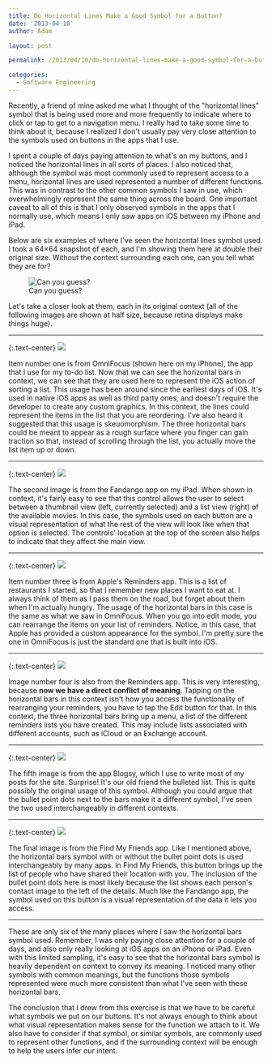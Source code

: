 ```yaml
---
title: Do Horizontal Lines Make a Good Symbol for a Button?
date: '2013-04-10'
author: Adam

layout: post

permalink: /2013/04/10/do-horizontal-lines-make-a-good-symbol-for-a-button/

categories:
  - Software Engineering
---
```

Recently, a friend of mine asked me what I thought of the "horizontal lines"
symbol that is being used more and more frequently to indicate where to click or
tap to get to a navigation menu. I really had to take some time to think about
it, because I realized I don't usually pay very close attention to the symbols
used on buttons in the apps that I use.

I spent a couple of days paying attention to what's on my buttons, and I noticed
the horizontal lines in all sorts of places. I also noticed that, although the
symbol was most commonly used to represent access to a menu, horizontal lines
are used represented a number of different functions. This was in contrast to
the other common symbols I saw in use, which overwhelmingly represent the same
thing across the board. One important caveat to all of this is that I only
observed symbols in the apps that I normally use, which means I only saw apps on
iOS between my iPhone and iPad.

Below are six examples of where I've seen the horizontal lines symbol used. I
took a 64&#215;64 snapshot of each, and I'm showing them here at double their
original size. Without the context surrounding each one, can you tell what they
are for?

<figure class="figure text-center d-block">
<img
  src="{{'/assets/img/2013/horizontal_bars_teaser.jpg' | relative_url }}"
  alt="Can you guess?"
  class="img-fluid figure-img"
/>
<figcaption class="figure-caption">Can you guess?</figcaption>
</figure>

Let's take a closer look at them, each in its original context (all of the
following images are shown at half size, because retina displays make things
huge).

---

{:.text-center}
<img
  src="{{ '/assets/img/2013/horizontal_bars_1.jpg' | relative_url }}"
  class="img-fluid"
/>

Item number one is from OmniFocus (shown here on my iPhone), the app that I use
for my to-do list. Now that we can see the horizontal bars in context, we can
see that they are used here to represent the iOS action of sorting a list. This
usage has been around since the earliest days of iOS. It's used in native iOS
apps as well as third party ones, and doesn't require the developer to create
any custom graphics. In this context, the lines could represent the items in the
list that you are reordering. I've also heard it suggested that this usage is
skeuomorphism. The three horizontal bars could be meant to appear as a rough
surface where you finger can gain traction so that, instead of scrolling through
the list, you actually move the list item up or down.

---

{:.text-center}
<img
  src="{{ '/assets/img/2013/horizontal_bars_2.jpg' | relative_url }}"
  class="img-fluid"
/>

The second image is from the Fandango app on my iPad. When shown in context,
it's fairly easy to see that this control allows the user to select between a
thumbnail view (left, currently selected) and a list view (right) of the
available movies. In this case, the symbols used on each button are a visual
representation of what the rest of the view will look like when that option is
selected. The controls' location at the top of the screen also helps to indicate
that they affect the main view.

---

{:.text-center}
<img
  src="{{ '/assets/img/2013/horizontal_bars_3.jpg' | relative_url }}"
  class="img-fluid"
/>

Item number three is from Apple's Reminders app. This is a list of restaurants I
started, so that I remember new places I want to eat at. I always think of them
as I pass them on the road, but forget about them when I'm actually hungry. The
usage of the horizontal bars in this case is the same as what we saw in
OmniFocus. When you go into edit mode, you can rearrange the items on your list
of reminders. Notice, in this case, that Apple has provided a custom appearance
for the symbol. I'm pretty sure the one in OmniFocus is just the standard one
that is built into iOS.

---

{:.text-center}
<img
  src="{{ '/assets/img/2013/horizontal_bars_4.jpg' | relative_url }}"
  class="img-fluid"
/>

Image number four is also from the Reminders app. This is very interesting,
because **now we have a direct conflict of meaning**. Tapping on the horizontal
bars in this context isn't how you access the functionality of rearranging your
reminders, you have to tap the Edit button for that. In this context, the three
horizontal bars bring up a menu, a list of the different reminders lists you
have created. This may include lists associated with different accounts, such as
iCloud or an Exchange account.

---

{:.text-center}
<img
  src="{{ '/assets/img/2013/horizontal_bars_5.jpg' | relative_url }}"
  class="img-fluid"
/>

The fifth image is from the app Blogsy, which I use to write most of my posts
for the site. Surprise! It's our old friend the bulleted list. This is quite
possibly the original usage of this symbol. Although you could argue that the
bullet point dots next to the bars make it a different symbol, I've seen the two
used interchangeably in different contexts.

---

{:.text-center}
<img
  src="{{ '/assets/img/2013/horizontal_bars_6.jpg' | relative_url }}"
  class="img-fluid"
/>

The final image is from the Find My Friends app. Like I mentioned above, the
horizontal bars symbol with or without the bullet point dots is used
interchangeably by many apps. In Find My Friends, this button brings up the list
of people who have shared their location with you. The inclusion of the bullet
point dots here is most likely because the list shows each person's contact
image to the left of the details. Much like the Fandango app, the symbol used on
this button is a visual representation of the data it lets you access.

---

These are only six of the many places where I saw the horizontal bars symbol
used. Remember, I was only paying close attention for a couple of days, and also
only really looking at iOS apps on an iPhone or iPad. Even with this limited
sampling, it's easy to see that the horizontal bars symbol is heavily dependent
on context to convey its meaning. I noticed many other symbols with common
meanings, but the functions those symbols represented were much more consistent
than what I've seen with these horizontal bars.

The conclusion that I drew from this exercise is that we have to be careful what
symbols we put on our buttons. It's not always enough to think about what visual
representation makes sense for the function we attach to it. We also have to
consider if that symbol, or similar symbols, are commonly used to represent
other functions, and if the surrounding context will be enough to help the users
infer our intent.

